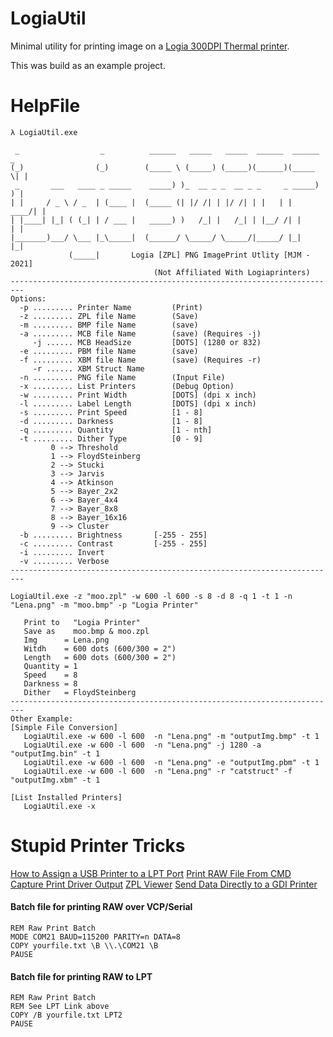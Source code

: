 


# LogiaUtil

Minimal utility for printing image on a [Logia 300DPI Thermal printer](https://www.amazon.com/Logia-High-Speed-Commercial-Compatible-Stamps-com/dp/B08G2YL161).

This was build as an example project.

# HelpFile
```
λ LogiaUtil.exe

 _                  _          ______   _____   _____  ______  ______  _
(_)                (_)        (_____ \ (_____) (_____)(______)(_____ \| |
 _       ___   ____ _ _____    _____) )_  __ _ _  __ _ _     _ _____) ) |
| |     / _ \ / _  | (____ |  (_____ (| |/ /| | |/ /| | |   | |  ____/| |
| |____| |_| ( (_| | / ___ |   _____) )   /_| |   /_| | |__/ /| |     | |
|_______)___/ \___ |_\_____|  (______/ \_____/ \_____/|_____/ |_|     |_|
             (_____|       Logia [ZPL] PNG ImagePrint Utlity [MJM - 2021]
                                (Not Affiliated With Logiaprinters)
-------------------------------------------------------------------------
Options:
  -p ......... Printer Name         (Print)
  -z ......... ZPL file Name        (Save)
  -m ......... BMP file Name        (save)
  -a ......... MCB file Name        (save) (Requires -j)
     -j ...... MCB HeadSize         [DOTS] (1280 or 832)
  -e ......... PBM file Name        (save)
  -f ......... XBM file Name        (save) (Requires -r)
     -r ...... XBM Struct Name
  -n ......... PNG file Name        (Input File)
  -x ......... List Printers        (Debug Option)
  -w ......... Print Width          [DOTS] (dpi x inch)
  -l ......... Label Length         [DOTS] (dpi x inch)
  -s ......... Print Speed          [1 - 8]
  -d ......... Darkness             [1 - 8]
  -q ......... Quantity             [1 - nth]
  -t ......... Dither Type          [0 - 9]
         0 --> Threshold
         1 --> FloydSteinberg
         2 --> Stucki
         3 --> Jarvis
         4 --> Atkinson
         5 --> Bayer_2x2
         6 --> Bayer_4x4
         7 --> Bayer_8x8
         8 --> Bayer_16x16
         9 --> Cluster
  -b ......... Brightness       [-255 - 255]
  -c ......... Contrast         [-255 - 255]
  -i ......... Invert
  -v ......... Verbose
-------------------------------------------------------------------------

LogiaUtil.exe -z "moo.zpl" -w 600 -l 600 -s 8 -d 8 -q 1 -t 1 -n "Lena.png" -m "moo.bmp" -p "Logia Printer"

   Print to   "Logia Printer"
   Save as    moo.bmp & moo.zpl
   Img      = Lena.png
   Witdh    = 600 dots (600/300 = 2")
   Length   = 600 dots (600/300 = 2")
   Quantity = 1
   Speed    = 8
   Darkness = 8
   Dither   = FloydSteinberg
-------------------------------------------------------------------------
Other Example:
[Simple File Conversion]
   LogiaUtil.exe -w 600 -l 600  -n "Lena.png" -m "outputImg.bmp" -t 1
   LogiaUtil.exe -w 600 -l 600  -n "Lena.png" -j 1280 -a "outputImg.bin" -t 1
   LogiaUtil.exe -w 600 -l 600  -n "Lena.png" -e "outputImg.pbm" -t 1
   LogiaUtil.exe -w 600 -l 600  -n "Lena.png" -r "catstruct" -f "outputImg.xbm" -t 1

[List Installed Printers]
   LogiaUtil.exe -x
```


# Stupid Printer Tricks 

[How to Assign a USB Printer to a LPT Port](https://supportcommunity.zebra.com/s/article/How-to-Assign-USB-Printers-to-LPT-Ports?language=en_US)
[Print RAW File From CMD](https://supportcommunity.zebra.com/s/article/Print-RAW-File-From-CMD?language=en_US)
[Capture Print Driver Output](https://supportcommunity.zebra.com/s/article/Capture-Printer-Output-to-a-File-using-FILE-port?language=en_US)
[ZPL Viewer](http://labelary.com/viewer.html)
[Send Data Directly to a GDI Printer](https://docs.microsoft.com/en-us/windows/win32/printdocs/sending-data-directly-to-a-printer)

#### Batch file for printing RAW over VCP/Serial
```
REM Raw Print Batch
MODE COM21 BAUD=115200 PARITY=n DATA=8
COPY yourfile.txt \B \\.\COM21 \B
PAUSE
```

#### Batch file for printing RAW to LPT
```
REM Raw Print Batch
REM See LPT Link above
COPY /B yourfile.txt LPT2
PAUSE
```


